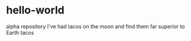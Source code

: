 # hello-world
alpha repository
I've had tacos on the moon and find them far superior to Earth tacos

